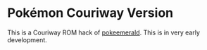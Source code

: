 # Pokémon Couriway Version

This is a Couriway ROM hack of [pokeemerald](https://github.com/pret/pokeemerald). This is in very early development.
